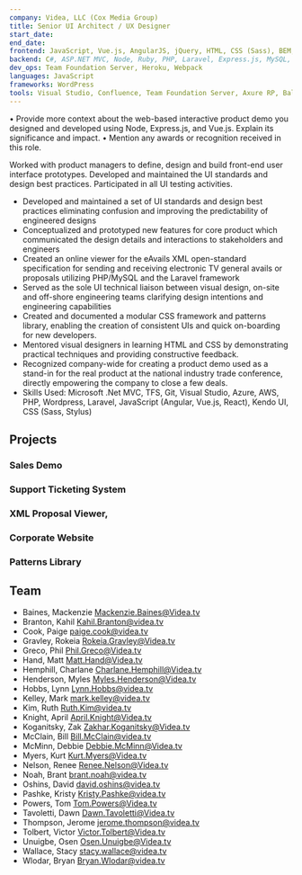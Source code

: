 ```yaml
---
company: Videa, LLC (Cox Media Group)
title: Senior UI Architect / UX Designer
start_date:
end_date:
frontend: JavaScript, Vue.js, AngularJS, jQuery, HTML, CSS (Sass), BEM, Bootstrap, Salesforce Lightning Design System (SLDS), Responsive Design, Web Accessibility, SEO
backend: C#, ASP.NET MVC, Node, Ruby, PHP, Laravel, Express.js, MySQL, Nginx, RESTful APIs
dev_ops: Team Foundation Server, Heroku, Webpack
languages: JavaScript
frameworks: WordPress
tools: Visual Studio, Confluence, Team Foundation Server, Axure RP, Balsamiq Mockups
---
```


• Provide more context about the web-based interactive product demo you designed and developed using Node, Express.js, and Vue.js. Explain its significance and impact.
• Mention any awards or recognition received in this role.

Worked with product managers to define, design and build front-end user interface prototypes. Developed and maintained the UI standards and design best practices. Participated in all UI testing activities.

- Developed and maintained a set of UI standards and design best practices eliminating confusion and improving the predictability of engineered designs
- Conceptualized and prototyped new features for core product which communicated the design details and interactions to stakeholders and engineers
- Created an online viewer for the eAvails XML open-standard specification for sending and receiving electronic TV general avails or proposals utilizing PHP/MySQL and the Laravel framework
- Served as the sole UI technical liaison between visual design, on-site and off-shore engineering teams clarifying design intentions and engineering capabilities
- Created and documented a modular CSS framework and patterns library, enabling the creation of consistent UIs and quick on-boarding for new developers.
- Mentored visual designers in learning HTML and CSS by demonstrating practical techniques and providing constructive feedback.
- Recognized company-wide for creating a product demo used as a stand-in for the real product at the national industry trade conference, directly empowering the company to close a few deals.
- Skills Used: Microsoft .Net MVC, TFS, Git, Visual Studio, Azure, AWS, PHP, Wordpress, Laravel, JavaScript (Angular, Vue.js, React), Kendo UI, CSS (Sass, Stylus)

## Projects

### Sales Demo

### Support Ticketing System

### XML Proposal Viewer,

### Corporate Website

### Patterns Library

## Team

- Baines, Mackenzie <Mackenzie.Baines@Videa.tv>
- Branton, Kahil <Kahil.Branton@videa.tv>
- Cook, Paige <paige.cook@videa.tv>
- Gravley, Rokeia <Rokeia.Gravley@Videa.tv>
- Greco, Phil <Phil.Greco@Videa.tv>
- Hand, Matt <Matt.Hand@Videa.tv>
- Hemphill, Charlane <Charlane.Hemphill@Videa.tv>
- Henderson, Myles <Myles.Henderson@Videa.tv>
- Hobbs, Lynn <Lynn.Hobbs@videa.tv>
- Kelley, Mark <mark.kelley@videa.tv>
- Kim, Ruth <Ruth.Kim@videa.tv>
- Knight, April <April.Knight@Videa.tv>
- Koganitsky, Zak <Zakhar.Koganitsky@Videa.tv>
- McClain, Bill <Bill.McClain@videa.tv>
- McMinn, Debbie <Debbie.McMinn@Videa.tv>
- Myers, Kurt <Kurt.Myers@Videa.tv>
- Nelson, Renee <Renee.Nelson@Videa.tv>
- Noah, Brant <brant.noah@videa.tv>
- Oshins, David <david.oshins@videa.tv>
- Pashke, Kristy <Kristy.Pashke@videa.tv>
- Powers, Tom <Tom.Powers@Videa.tv>
- Tavoletti, Dawn <Dawn.Tavoletti@Videa.tv>
- Thompson, Jerome <jerome.thompson@videa.tv>
- Tolbert, Victor <Victor.Tolbert@Videa.tv>
- Unuigbe, Osen <Osen.Unuigbe@Videa.tv>
- Wallace, Stacy <stacy.wallace@videa.tv>
- Wlodar, Bryan <Bryan.Wlodar@videa.tv>
